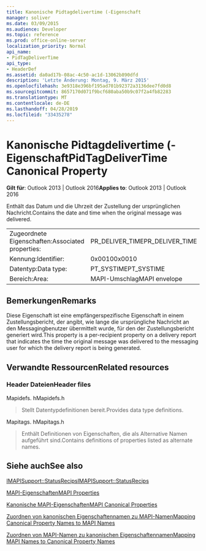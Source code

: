 ```yaml
---
title: Kanonische Pidtagdelivertime (-Eigenschaft
manager: soliver
ms.date: 03/09/2015
ms.audience: Developer
ms.topic: reference
ms.prod: office-online-server
localization_priority: Normal
api_name:
- PidTagDeliverTime
api_type:
- HeaderDef
ms.assetid: da0ad17b-08ac-4c50-ac1d-13062b890dfd
description: 'Letzte Änderung: Montag, 9. März 2015'
ms.openlocfilehash: 3e9318e396bf195ad701b92372a3136dee7fd0d8
ms.sourcegitcommit: 8657170d071f9bcf680aba50b9c07f2a4fb82283
ms.translationtype: MT
ms.contentlocale: de-DE
ms.lasthandoff: 04/28/2019
ms.locfileid: "33435278"
---
```

# <a name="pidtagdelivertime-canonical-property"></a><span data-ttu-id="af642-103">Kanonische Pidtagdelivertime (-Eigenschaft</span><span class="sxs-lookup"><span data-stu-id="af642-103">PidTagDeliverTime Canonical Property</span></span>

  
  
<span data-ttu-id="af642-104">**Gilt für**: Outlook 2013 | Outlook 2016</span><span class="sxs-lookup"><span data-stu-id="af642-104">**Applies to**: Outlook 2013 | Outlook 2016</span></span> 
  
<span data-ttu-id="af642-105">Enthält das Datum und die Uhrzeit der Zustellung der ursprünglichen Nachricht.</span><span class="sxs-lookup"><span data-stu-id="af642-105">Contains the date and time when the original message was delivered.</span></span> 
  
|||
|:-----|:-----|
|<span data-ttu-id="af642-106">Zugeordnete Eigenschaften:</span><span class="sxs-lookup"><span data-stu-id="af642-106">Associated properties:</span></span>  <br/> |<span data-ttu-id="af642-107">PR_DELIVER_TIME</span><span class="sxs-lookup"><span data-stu-id="af642-107">PR_DELIVER_TIME</span></span>  <br/> |
|<span data-ttu-id="af642-108">Kennung:</span><span class="sxs-lookup"><span data-stu-id="af642-108">Identifier:</span></span>  <br/> |<span data-ttu-id="af642-109">0x0010</span><span class="sxs-lookup"><span data-stu-id="af642-109">0x0010</span></span>  <br/> |
|<span data-ttu-id="af642-110">Datentyp:</span><span class="sxs-lookup"><span data-stu-id="af642-110">Data type:</span></span>  <br/> |<span data-ttu-id="af642-111">PT_SYSTIME</span><span class="sxs-lookup"><span data-stu-id="af642-111">PT_SYSTIME</span></span>  <br/> |
|<span data-ttu-id="af642-112">Bereich:</span><span class="sxs-lookup"><span data-stu-id="af642-112">Area:</span></span>  <br/> |<span data-ttu-id="af642-113">MAPI-Umschlag</span><span class="sxs-lookup"><span data-stu-id="af642-113">MAPI envelope</span></span>  <br/> |
   
## <a name="remarks"></a><span data-ttu-id="af642-114">Bemerkungen</span><span class="sxs-lookup"><span data-stu-id="af642-114">Remarks</span></span>

<span data-ttu-id="af642-115">Diese Eigenschaft ist eine empfängerspezifische Eigenschaft in einem Zustellungsbericht, der angibt, wie lange die ursprüngliche Nachricht an den Messagingbenutzer übermittelt wurde, für den der Zustellungsbericht generiert wird.</span><span class="sxs-lookup"><span data-stu-id="af642-115">This property is a per-recipient property on a delivery report that indicates the time the original message was delivered to the messaging user for which the delivery report is being generated.</span></span>
  
## <a name="related-resources"></a><span data-ttu-id="af642-116">Verwandte Ressourcen</span><span class="sxs-lookup"><span data-stu-id="af642-116">Related resources</span></span>

### <a name="header-files"></a><span data-ttu-id="af642-117">Header Dateien</span><span class="sxs-lookup"><span data-stu-id="af642-117">Header files</span></span>

<span data-ttu-id="af642-118">Mapidefs. h</span><span class="sxs-lookup"><span data-stu-id="af642-118">Mapidefs.h</span></span>
  
> <span data-ttu-id="af642-119">Stellt Datentypdefinitionen bereit.</span><span class="sxs-lookup"><span data-stu-id="af642-119">Provides data type definitions.</span></span>
    
<span data-ttu-id="af642-120">Mapitags. h</span><span class="sxs-lookup"><span data-stu-id="af642-120">Mapitags.h</span></span>
  
> <span data-ttu-id="af642-121">Enthält Definitionen von Eigenschaften, die als Alternative Namen aufgeführt sind.</span><span class="sxs-lookup"><span data-stu-id="af642-121">Contains definitions of properties listed as alternate names.</span></span>
    
## <a name="see-also"></a><span data-ttu-id="af642-122">Siehe auch</span><span class="sxs-lookup"><span data-stu-id="af642-122">See also</span></span>



[<span data-ttu-id="af642-123">IMAPISupport::StatusRecips</span><span class="sxs-lookup"><span data-stu-id="af642-123">IMAPISupport::StatusRecips</span></span>](imapisupport-statusrecips.md)


[<span data-ttu-id="af642-124">MAPI-Eigenschaften</span><span class="sxs-lookup"><span data-stu-id="af642-124">MAPI Properties</span></span>](mapi-properties.md)
  
[<span data-ttu-id="af642-125">Kanonische MAPI-Eigenschaften</span><span class="sxs-lookup"><span data-stu-id="af642-125">MAPI Canonical Properties</span></span>](mapi-canonical-properties.md)
  
[<span data-ttu-id="af642-126">Zuordnen von kanonischen Eigenschaftennamen zu MAPI-Namen</span><span class="sxs-lookup"><span data-stu-id="af642-126">Mapping Canonical Property Names to MAPI Names</span></span>](mapping-canonical-property-names-to-mapi-names.md)
  
[<span data-ttu-id="af642-127">Zuordnen von MAPI-Namen zu kanonischen Eigenschaftennamen</span><span class="sxs-lookup"><span data-stu-id="af642-127">Mapping MAPI Names to Canonical Property Names</span></span>](mapping-mapi-names-to-canonical-property-names.md)

